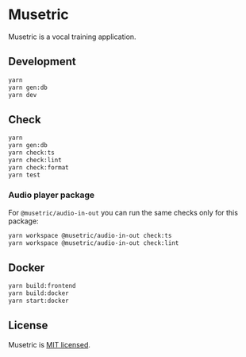 # Musetric

Musetric is a vocal training application.

## Development

```bash
yarn
yarn gen:db
yarn dev
```

## Check

```bash
yarn
yarn gen:db
yarn check:ts
yarn check:lint
yarn check:format
yarn test
```

### Audio player package

For `@musetric/audio-in-out` you can run the same checks only for this
package:

```bash
yarn workspace @musetric/audio-in-out check:ts
yarn workspace @musetric/audio-in-out check:lint
```

## Docker

```bash
yarn build:frontend
yarn build:docker
yarn start:docker
```

## License

Musetric is [MIT licensed](https://github.com/popelenkow/Musetric/blob/main/license.md).
